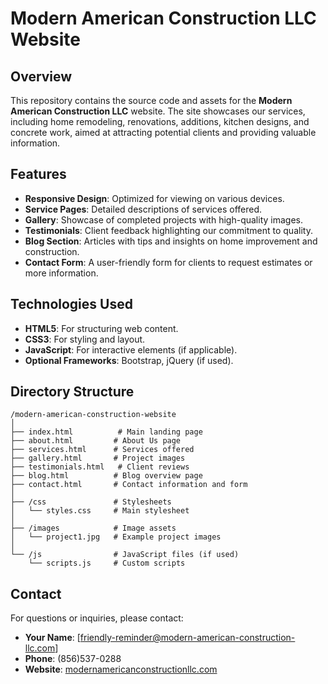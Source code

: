 # Modern American Construction LLC Website

## Overview

This repository contains the source code and assets for the **Modern American Construction LLC** website. The site showcases our services, including home remodeling, renovations, additions, kitchen designs, and concrete work, aimed at attracting potential clients and providing valuable information.

## Features

- **Responsive Design**: Optimized for viewing on various devices.
- **Service Pages**: Detailed descriptions of services offered.
- **Gallery**: Showcase of completed projects with high-quality images.
- **Testimonials**: Client feedback highlighting our commitment to quality.
- **Blog Section**: Articles with tips and insights on home improvement and construction.
- **Contact Form**: A user-friendly form for clients to request estimates or more information.

## Technologies Used

- **HTML5**: For structuring web content.
- **CSS3**: For styling and layout.
- **JavaScript**: For interactive elements (if applicable).
- **Optional Frameworks**: Bootstrap, jQuery (if used).

## Directory Structure

```
/modern-american-construction-website
│
├── index.html          # Main landing page
├── about.html         # About Us page
├── services.html      # Services offered
├── gallery.html       # Project images
├── testimonials.html   # Client reviews
├── blog.html          # Blog overview page
├── contact.html       # Contact information and form
│
├── /css               # Stylesheets
│   └── styles.css     # Main stylesheet
│
├── /images            # Image assets
│   └── project1.jpg   # Example project images
│
└── /js                # JavaScript files (if used)
    └── scripts.js     # Custom scripts
```

## Contact

For questions or inquiries, please contact:

- **Your Name**: [friendly-reminder@modern-american-construction-llc.com]
- **Phone**: (856)537-0288
- **Website**: [modernamericanconstructionllc.com](https://modernamericanconstructionllc.com)